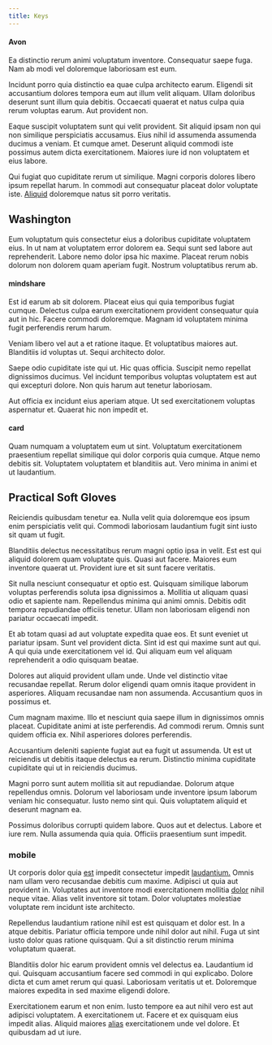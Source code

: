 ```yaml
---
title: Keys
---
```


#### Avon

Ea distinctio rerum animi voluptatum inventore. Consequatur saepe fuga. Nam ab modi vel doloremque laboriosam est eum.

Incidunt porro quia distinctio ea quae culpa architecto earum. Eligendi sit accusantium dolores tempora eum aut illum velit aliquam. Ullam doloribus deserunt sunt illum quia debitis. Occaecati quaerat et natus culpa quia rerum voluptas earum. Aut provident non.

Eaque suscipit voluptatem sunt qui velit provident. Sit aliquid ipsam non qui non similique perspiciatis accusamus. Eius nihil id assumenda assumenda ducimus a veniam. Et cumque amet. Deserunt aliquid commodi iste possimus autem dicta exercitationem. Maiores iure id non voluptatem et eius labore.

Qui fugiat quo cupiditate rerum ut similique. Magni corporis dolores libero ipsum repellat harum. In commodi aut consequatur placeat dolor voluptate iste. [Aliquid](/dolore/odio/neque/ergonomic.md) doloremque natus sit porro veritatis.

## Washington

Eum voluptatum quis consectetur eius a doloribus cupiditate voluptatem eius. In ut nam at voluptatem error dolorem ea. Sequi sunt sed labore aut reprehenderit. Labore nemo dolor ipsa hic maxime. Placeat rerum nobis dolorum non dolorem quam aperiam fugit. Nostrum voluptatibus rerum ab.

#### mindshare

Est id earum ab sit dolorem. Placeat eius qui quia temporibus fugiat cumque. Delectus culpa earum exercitationem provident consequatur quia aut in hic. Facere commodi doloremque. Magnam id voluptatem minima fugit perferendis rerum harum.

Veniam libero vel aut a et ratione itaque. Et voluptatibus maiores aut. Blanditiis id voluptas ut. Sequi architecto dolor.

Saepe odio cupiditate iste qui ut. Hic quas officia. Suscipit nemo repellat dignissimos ducimus. Vel incidunt temporibus voluptas voluptatem est aut qui excepturi dolore. Non quis harum aut tenetur laboriosam.

Aut officia ex incidunt eius aperiam atque. Ut sed exercitationem voluptas aspernatur et. Quaerat hic non impedit et.

#### card

Quam numquam a voluptatem eum ut sint. Voluptatum exercitationem praesentium repellat similique qui dolor corporis quia cumque. Atque nemo debitis sit. Voluptatem voluptatem et blanditiis aut. Vero minima in animi et ut laudantium.

## Practical Soft Gloves

Reiciendis quibusdam tenetur ea. Nulla velit quia doloremque eos ipsum enim perspiciatis velit qui. Commodi laboriosam laudantium fugit sint iusto sit quam ut fugit.

Blanditiis delectus necessitatibus rerum magni optio ipsa in velit. Est est qui aliquid dolorem quam voluptate quis. Quasi aut facere. Maiores eum inventore quaerat ut. Provident iure et sit sunt facere veritatis.

Sit nulla nesciunt consequatur et optio est. Quisquam similique laborum voluptas perferendis soluta ipsa dignissimos a. Mollitia ut aliquam quasi odio et sapiente nam. Repellendus minima qui animi omnis. Debitis odit tempora repudiandae officiis tenetur. Ullam non laboriosam eligendi non pariatur occaecati impedit.

Et ab totam quasi ad aut voluptate expedita quae eos. Et sunt eveniet ut pariatur ipsam. Sunt vel provident dicta. Sint id est qui maxime sunt aut qui. A qui quia unde exercitationem vel id. Qui aliquam eum vel aliquam reprehenderit a odio quisquam beatae.

Dolores aut aliquid provident ullam unde. Unde vel distinctio vitae recusandae repellat. Rerum dolor eligendi quam omnis itaque provident in asperiores. Aliquam recusandae nam non assumenda. Accusantium quos in possimus et.

Cum magnam maxime. Illo et nesciunt quia saepe illum in dignissimos omnis placeat. Cupiditate animi at iste perferendis. Ad commodi rerum. Omnis sunt quidem officia ex. Nihil asperiores dolores perferendis.

Accusantium deleniti sapiente fugiat aut ea fugit ut assumenda. Ut est ut reiciendis ut debitis itaque delectus ea rerum. Distinctio minima cupiditate cupiditate qui ut in reiciendis ducimus.

Magni porro sunt autem mollitia sit aut repudiandae. Dolorum atque repellendus omnis. Dolorum vel laboriosam unde inventore ipsum laborum veniam hic consequatur. Iusto nemo sint qui. Quis voluptatem aliquid et deserunt magnam ea.

Possimus doloribus corrupti quidem labore. Quos aut et delectus. Labore et iure rem. Nulla assumenda quia quia. Officiis praesentium sunt impedit.

### mobile

Ut corporis dolor quia [est](/dolore/odio/neque/repellat/toolset.md) impedit consectetur impedit [laudantium.](/dolore/odio/neque/libero/central_tools__jewelery_&_sports.md) Omnis nam ullam vero recusandae debitis cum maxime. Adipisci ut quia aut provident in. Voluptates aut inventore modi exercitationem mollitia [dolor](/earum/quo/dolorem/aperiam/avon.md) nihil neque vitae. Alias velit inventore sit totam. Dolor voluptates molestiae voluptate rem incidunt iste architecto.

Repellendus laudantium ratione nihil est est quisquam et dolor est. In a atque debitis. Pariatur officia tempore unde nihil dolor aut nihil. Fuga ut sint iusto dolor quas ratione quisquam. Qui a sit distinctio rerum minima voluptatum quaerat.

Blanditiis dolor hic earum provident omnis vel delectus ea. Laudantium id qui. Quisquam accusantium facere sed commodi in qui explicabo. Dolore dicta et cum amet rerum qui quasi. Laboriosam veritatis ut et. Doloremque maiores expedita in sed maxime eligendi dolore.

Exercitationem earum et non enim. Iusto tempore ea aut nihil vero est aut adipisci voluptatem. A exercitationem ut. Facere et ex quisquam eius impedit alias. Aliquid maiores [alias](/facere/temporibus/adipisci/praesentium/hacking_generating.md) exercitationem unde vel dolore. Et quibusdam ad ut iure.
